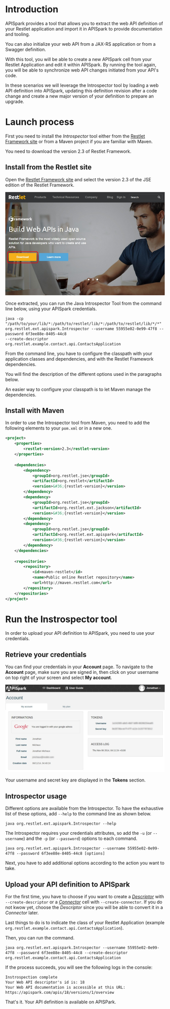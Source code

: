 # Introduction

APISpark provides a tool that allows you to extract the web API definition of your Restlet application and import it in APISpark to provide documentation and tooling.

You can also initialize your web API from a JAX-RS application or from a Swagger definition.

With this tool, you will be able to create a new APISpark cell from your Restlet Application and edit it within APISpark.
By running the tool again, you will be able to synchronize web API changes initiated from your API's code.

In these scenarios we will leverage the Introspector tool by loading a web API definition into APISpark, updating this definition revision after a code change and create a new major version of your definition to prepare an upgrade.

# Launch process

First you need to install the *Introspector* tool either from the <a href="http://rest-let.com/products/restlet-framework/" target="_blank">Restlet Framework site</a> or from a Maven project if you are familiar with Maven.

You need to download the version 2.3 of Restlet Framework.

## Install from the Restlet site

Open the <a href="http://rest-let.com/products/restlet-framework/" target="_blank">Restlet Framework site</a> and select the version 2.3 of the JSE edition of the Restlet Framework.

![Restlet site](images/restlet-site-download.jpg)

Once extracted, you can run the Java Introspector Tool from the command line below, using your APISpark credentials.

```shell
java -cp "/path/to/your/lib/*:/path/to/restlet/lib/*:/path/to/restlet/lib/*/*" org.restlet.ext.apispark.Introspector --username 55955e02-0e99-47f8 --password 6f3ee88e-8405-44c8
--create-descriptor org.restlet.example.contact.api.ContactsApplication
```
From the command line, you have to configure the classpath with your application classes and dependencies, and with the Restlet Framework dependencies.

You will find the description of the different options used in the paragraphs below.

An easier way to configure your classpath is to let Maven manage the dependencies.

## Install with Maven

In order to use the Introspector tool from Maven, you need to add the following elements to your `pom.xml` or in a new one.

<!-- TODO or download [this one](images/pom.xml) -->

```xml
<project>
    <properties>
        <restlet-version>2.3</restlet-version>
    </properties>

    <dependencies>
        <dependency>
            <groupId>org.restlet.jse</groupId>
            <artifactId>org.restlet</artifactId>
            <version>&#36;{restlet-version}</version>
        </dependency>
        <dependency>
            <groupId>org.restlet.jse</groupId>
            <artifactId>org.restlet.ext.jackson</artifactId>
            <version>&#36;{restlet-version}</version>
        </dependency>
        <dependency>
            <groupId>org.restlet.jse</groupId>
            <artifactId>org.restlet.ext.apispark</artifactId>
            <version>&#36;{restlet-version}</version>
        </dependency>
    </dependencies>

    <repositories>
        <repository>
            <id>maven-restlet</id>
            <name>Public online Restlet repository</name>
            <url>http://maven.restlet.com</url>
        </repository>
    </repositories>
</project>
```

# Run the Instrospector tool

In order to upload your API definition to APISpark, you need to use your credentials.

## Retrieve your credentials

You can find your credentials in your **Account** page. To navigate to the **Account** page, make sure you are signed in, then click on your username on top right of your screen and select **My account**.

![Account page](images/myaccount.jpg)

Your username and secret key are displayed in the **Tokens** section.

## Introspector usage

Different options are available from the Introspector. To have the exhaustive list of these options, add `--help` to the command line as shown below.

```shell
java org.restlet.ext.apispark.Introspector --help
```

The Introspector requires your credentials attributes, so add the `-u` (or `--username`) and the `-p` (or `--password`) options to each command.

```shell
java org.restlet.ext.apispark.Introspector --username 55955e02-0e99-47f8 --password 6f3ee88e-8405-44c8 [options]
```

Next, you have to add additional options according to the action you want to take.

## Upload your API definition to APISpark

For the first time, you have to choose if you want to create a [*Descriptor*](/technical-resources/apispark/guide/document/overview "Descriptor") with `--create-descriptor` or a [*Connector*](/technical-resources/apispark/guide/manage/connectors "Connector") cell with `--create-connector`. If you do not kwow yet, choose the *Descriptor* since you will be able to convert it in a *Connector* later.

Last things to do is to indicate the class of your Restlet Application (example `org.restlet.example.contact.api.ContactsApplication`).

Then, you can run the command.

```shell
java org.restlet.ext.apispark.Introspector --username 55955e02-0e99-47f8 --password 6f3ee88e-8405-44c8 --create-descriptor org.restlet.example.contact.api.ContactsApplication
```

If the process succeeds, you will see the following logs in the console:

```
Instrospection complete
Your Web API descriptor's id is: 18
Your Web API documentation is accessible at this URL: https://apispark.com/apis/18/versions/1/overview
```

That's it. Your API definition is available on APISPark.
